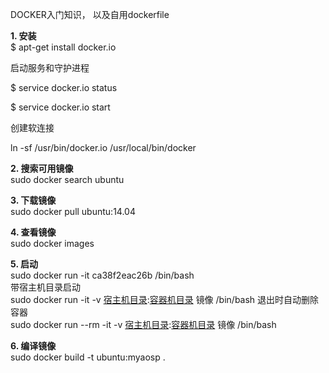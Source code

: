 DOCKER入门知识， 以及自用dockerfile              

**1. 安装**              
$ apt-get install docker.io

启动服务和守护进程           

$ service docker.io status

$ service docker.io start

创建软连接            

ln -sf /usr/bin/docker.io /usr/local/bin/docker


**2. 搜索可用镜像**      
sudo docker search ubuntu


**3. 下载镜像**      
sudo docker pull ubuntu:14.04

**4. 查看镜像**          
sudo docker images

**5. 启动**       
sudo docker run -it ca38f2eac26b /bin/bash        
带宿主机目录启动         
sudo docker run -it -v [宿主机目录](eg:~/download):[容器机目录](eg:/home/hello) 镜像 /bin/bash
退出时自动删除容器                
sudo docker run --rm -it -v [宿主机目录](eg:~/download):[容器机目录](eg:/home/hello) 镜像 /bin/bash

**6. 编译镜像**        
sudo docker build -t ubuntu:myaosp . 
